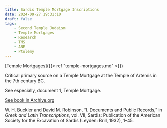 ```yaml
---
title: Sardis Temple Mortgage Inscriptions
date: 2024-09-27 19:31:10
draft: false
tags:
    - Second Temple Judaism
    - Temple Mortgages
    - Research
    - TMS
    - ANE
    - Ptolemy
---
```


[Temple Mortgages]({{< ref "temple-mortgages.md" >}})

Critical primary source on a Temple Mortgage at the Temple of Artemis in the 7th century BC.

See especially, document 1, Temple Mortgage.

[See book in Archive.org](https://archive.org/details/pt1sardispublica07ameruoft/page/n11/mode/2up)

W. H. Buckler and David M. Robinson, “I. Documents and Public Records,” in <i>Greek and Latin Transcriptions</i>, vol. VII, Sardis: Publication of the American Society for the Excavation of Sardis (Leyden: Brill, 1932), 1–45.
